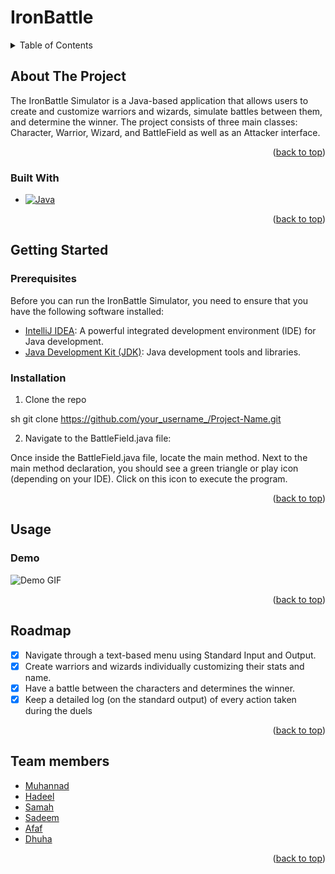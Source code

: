 # IronBattle
<a name="readme-top"></a>

<!-- TABLE OF CONTENTS -->
<details>
  <summary>Table of Contents</summary>
  <ol>
    <li>
      <a href="#about-the-project">About The Project</a>
      <ul>
        <li><a href="#built-with">Built With</a></li>
      </ul>
    </li>
    <li>
      <a href="#getting-started">Getting Started</a>
      <ul>
        <li><a href="#prerequisites">Prerequisites</a></li>
        <li><a href="#installation">Installation</a></li>
      </ul>
    </li>
    <li><a href="#usage">Usage</a></li>
    <li><a href="#roadmap">Roadmap</a></li>
    <li><a href="#team-members">Team members</a></li>
 
  </ol>
</details>


<!-- ABOUT THE PROJECT -->
## About The Project


The IronBattle Simulator is a Java-based application that allows users to create and customize warriors and wizards, simulate battles between them, and determine the winner. The project consists of three main classes: Character, Warrior, Wizard, and BattleField as well as an Attacker interface.


<p align="right">(<a href="#readme-top">back to top</a>)</p>

### Built With


* [![Java][Java]][Java-url]


<p align="right">(<a href="#readme-top">back to top</a>)</p>


<!-- GETTING STARTED -->
## Getting Started


### Prerequisites

 Before you can run the IronBattle Simulator, you need to ensure that you have the following software installed:

- [IntelliJ IDEA](https://www.jetbrains.com/idea/): A powerful integrated development environment (IDE) for Java development.
- [Java Development Kit (JDK)](https://www.oracle.com/java/technologies/javase-downloads.html): Java development tools and libraries.

### Installation

1. Clone the repo
  
sh
   git clone https://github.com/your_username_/Project-Name.git
   

 2. Navigate to the BattleField.java file:

   Once inside the BattleField.java file, locate the main method. Next to the main method declaration, you should see a green triangle or play icon (depending on your IDE). Click on this icon to execute the program.

   

<p align="right">(<a href="#readme-top">back to top</a>)</p>



<!-- USAGE EXAMPLES -->
## Usage

### Demo
![Demo GIF](https://drive.google.com/uc?export=view&id=10uuI582CICq9HE9pu4M2sMwJ7gjTJBSg)


<p align="right">(<a href="#readme-top">back to top</a>)</p>



<!-- ROADMAP -->
## Roadmap

- [x] Navigate through a text-based menu using Standard Input and Output.
- [x] Create warriors and wizards individually customizing their stats and name.
- [x] Have a battle between the characters and determines the winner.
- [x] Keep a detailed log (on the standard output) of every action taken during the duels

<p align="right">(<a href="#readme-top">back to top</a>)</p>


<!-- Team members -->
## Team members
- [Muhannad](https://github.com/MemZhr)
- [Hadeel](https://github.com/HadeelNaif)
- [Samah](https://github.com/SamahZughaibi)
- [Sadeem](https://github.com/sadoma2000)
- [Afaf](https://github.com/afaf99)
- [Dhuha](https://github.com/DhuhaAhmad)
 
<p align="right">(<a href="#readme-top">back to top</a>)</p>

[Java]: https://img.shields.io/badge/java-000000?style=for-the-badge&logo=java
[Java-url]: https://www.java.com/en/
